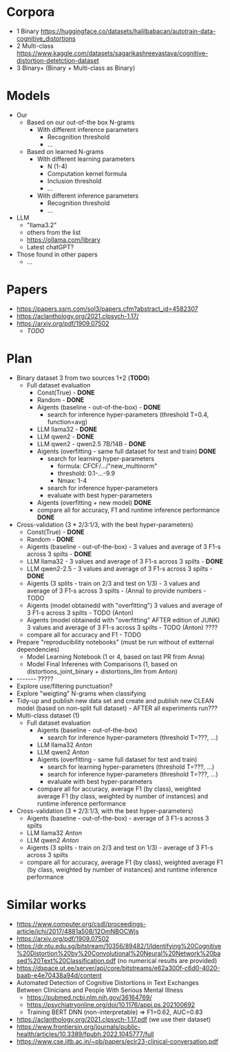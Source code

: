 # Corpora
- 1 Binary https://huggingface.co/datasets/halilbabacan/autotrain-data-cognitive_distortions
- 2 Multi-class https://www.kaggle.com/datasets/sagarikashreevastava/cognitive-distortion-detetction-dataset
- 3 Binary+ (Binary + Multi-class as Binary)

# Models
- Our
  - Based on our out-of-the box N-grams
    - With different inference parameters
      - Recognition threshold
      - ...
  - Based on learned N-grams
    - With different learning parameters
      - N (1-4) 
      - Computation kernel formula
      - Inclusion threshold
      - ...
    - With different inference parameters
      - Recognition threshold
      - ...
- LLM
  - "llama3.2"
  - others from the list
  - https://ollama.com/library
  - Latest chatGPT?
- Those found in other papers
  - ...
 
# Papers
- https://papers.ssrn.com/sol3/papers.cfm?abstract_id=4582307
- https://aclanthology.org/2021.clpsych-1.17/
- https://arxiv.org/pdf/1909.07502
  - _TODO_
 
# Plan
- Binary dataset 3 from two sources 1+2 (**TODO**)
  - Full dataset evaluation
    - Const(True) - **DONE**
    - Random - **DONE**
    - Aigents (baseline - out-of-the-box) - **DONE**
      - search for inference hyper-parameters (threshold T=0.4, function=avg)
    - LLM llama32 - **DONE**
    - LLM qwen2 - **DONE**
    - LLM qwen2 - qwen2.5 7B/14B - **DONE**
    - Aigents (overfitting - same full dataset for test and train) **DONE**
       - search for learning hyper-parameters
         - formula: CFCF/.../"new_multinorm"
         - threshold: 0.1-...-9.9
         - Nmax: 1-4  
       - search for inference hyper-parameters
       - evaluate with best hyper-parameters
    - Aigents (overfitting + new model) **DONE**
    - compare all for accuracy, F1 and runtime inference performance **DONE**
 - Cross-validation (3 * 2/3:1/3, with the best hyper-parameters)
    - Const(True) - **DONE**
    - Random - **DONE**
    - Aigents (baseline - out-of-the-box) - 3 values and average of 3 F1-s across 3 spilts - **DONE**
    - LLM llama32 - 3 values and average of 3 F1-s across 3 spilts - **DONE**
    - LLM qwen2-2.5 - 3 values and average of 3 F1-s across 3 spilts - **DONE**
    - Aigents (3 splits - train on 2/3 and test on 1/3) - 3 values and average of 3 F1-s across 3 spilts - (Anna) to provide numbers - TODO
    - Aigents (model obtainedd with "overfitting") 3 values and average of 3 F1-s across 3 spilts - TODO (Anton)
    - Aigents (model obtainedd with "overfitting" AFTER edition of JUNK) 3 values and average of 3 F1-s across 3 spilts - TODO (Anton) ???? 
    - compare all for accuracy and F1 - TODO
 - Prepare "reproducibility notebooks" (must be run without of extternal dependencies)
   - Model Learning Notebook (1 or 4, based on last PR from Anna)
   - Model Final Inferenes with Comparisons (1, based on distortions_joint_binary + distortions_llm from Anton)  
 - ------- ?????
 - Explore use/filtering punctuation?
 - Explore "weigting" N-grams when classifying
 - Tidy-up and publish new data set and create and publish new CLEAN model (based on non-split full dataset) - AFTER all experiments run???
- Multi-class dataset (1)
  - Full dataset evaluation
    - Aigents (baseline - out-of-the-box)
      - search for inference hyper-parameters (threshold T=???, ...)
    - LLM llama32 _Anton_
    - LLM qwen2 _Anton_
    - Aigents (overfitting - same full dataset for test and train)
       - search for learning hyper-parameters (threshold T=???, ...)
       - search for inference hyper-parameters (threshold T=???, ...)
       - evaluate with best hyper-parameters 
    - compare all for accuracy, average F1 (by class), weighted average F1 (by class, weighted by number of instances) and runtime inference performance
 - Cross-validation (3 * 2/3:1/3, with the best hyper-parameters)
    - Aigents (baseline - out-of-the-box) - average of 3 F1-s across 3 spilts
    - LLM llama32 _Anton_
    - LLM qwen2 _Anton_
    - Aigents (3 splits - train on 2/3 and test on 1/3) - average of 3 F1-s across 3 spilts
    - compare all for accuracy, average F1 (by class), weighted average F1 (by class, weighted by number of instances) and runtime inference performance

# Similar works
- https://www.computer.org/csdl/proceedings-article/ichi/2017/4881a508/12OmNBOCWjs
- https://arxiv.org/pdf/1909.07502
- https://dr.ntu.edu.sg/bitstream/10356/89482/1/Identifying%20Cognitive%20Distortion%20by%20Convolutional%20Neural%20Network%20based%20Text%20Classification.pdf (no numerical results are provided)
- https://dspace.ut.ee/server/api/core/bitstreams/e62a300f-c6d0-4020-baab-e4e70438a94d/content
- Automated Detection of Cognitive Distortions in Text Exchanges Between Clinicians and People With Serious Mental Illness
  - https://pubmed.ncbi.nlm.nih.gov/36164769/
  - https://psychiatryonline.org/doi/10.1176/appi.ps.202100692
  - Training BERT DNN (non-interpretable) => F1=0.62, AUC=0.83 
- https://aclanthology.org/2021.clpsych-1.17.pdf (we use their dataset)
- https://www.frontiersin.org/journals/public-health/articles/10.3389/fpubh.2022.1045777/full
- https://www.cse.iitb.ac.in/~pb/papers/ecir23-clinical-conversation.pdf
